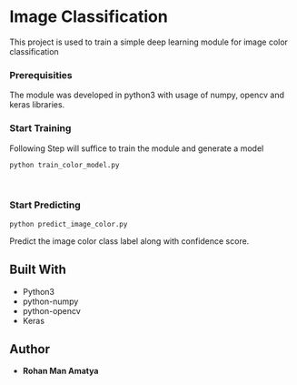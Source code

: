 <h1>Image Classification</h1>
<p>This project is used to train a simple deep learning module for image color classification</p>

<h3>Prerequisities</h3>
<p>The module was developed in python3 with usage of numpy, opencv and keras libraries.</p>


<h3>Start Training</h3>
<p>Following Step will suffice to train the module and generate a model</p>
<pre>
<code>python train_color_model.py</code>
</pre>

<br/>
<h3>Start Predicting</h3>
<pre>
<code>python predict_image_color.py</code></pre>
<p>Predict the image color class label along with confidence score.
</p>


<h2>Built With</h2>
<ul>
<li>Python3</li>
<li>python-numpy</li>
  <li>python-opencv</li>
<li>Keras</li>
</ul>

<h2>Author</h2>
<ul>
<li><strong>Rohan Man Amatya</strong></li>
</ul>